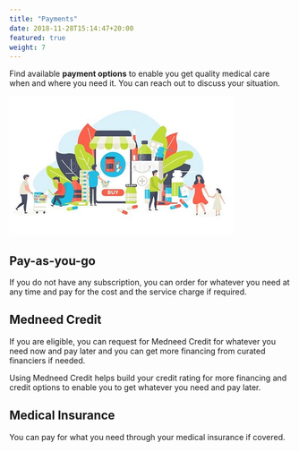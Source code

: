 ```yaml
---
title: "Payments"
date: 2018-11-28T15:14:47+20:00 
featured: true
weight: 7
---
```


Find available **payment options** to enable you get quality medical care when and where you need it. You can reach out to discuss your situation.

![Some medicines](/images/illustrations/med-work.jpg)

## Pay-as-you-go 
If you do not have any subscription, you can order for whatever you need at any time and pay for the cost and the service charge if required. 


## Medneed Credit 
If you are eligible, you can request for Medneed Credit for whatever you need now and pay later and you can get more financing from curated financiers if needed.

Using Medneed Credit helps build your credit rating for more financing and credit options to enable you to get whatever you need and pay later.

## Medical Insurance
You can pay for what you need through your medical insurance if covered.
